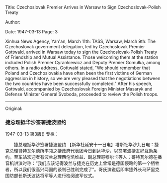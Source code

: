 Title: Czechoslovak Premier Arrives in Warsaw to Sign Czechoslovak-Polish Treaty

Author:

Date: 1947-03-13
Page: 3

Xinhua News Agency, Yan'an, March 11th: TASS, Warsaw, March 9th: The Czechoslovak government delegation, led by Czechoslovak Premier Gottwald, arrived in Warsaw today to sign the Czechoslovak-Polish Treaty of Friendship and Mutual Assistance. Those welcoming them at the station included Polish Premier Cyrankiewicz and Deputy Premier Gomułka, among others. In a radio address, Gottwald stated, "We should remember that Poland and Czechoslovakia have often been the first victims of German aggression in history, so we are very pleased that the negotiations between the two countries have been successfully completed." After his speech, Gottwald, accompanied by Czechoslovak Foreign Minister Masaryk and Defense Minister General Svoboda, proceeded to review the Polish troops.



<hr /> 

Original: 


### 捷总理抵华沙签署捷波盟约

1947-03-13
第3版()
专栏：

　　捷总理抵华沙签署捷波盟约
    【新华社延安十一日电】塔斯社华沙九日电：捷克总理哥特瓦尔德所率领之捷政府代表团今日到达华沙，以签署波捷友好互助条约。至车站欢迎者有波兰总理西伦凯维兹、副总理哥穆尔卡等人；哥特瓦尔德在播音机讲演时称：“我们应该记得波兰与捷克在历史上曾常是德国侵略的第一个牺牲者，所以我们很高兴两国的谈判已胜利完成了”。哥氏演说后即率捷外长马萨里克国防部长斯沃波达将军等人进行检阅波军仪式。
